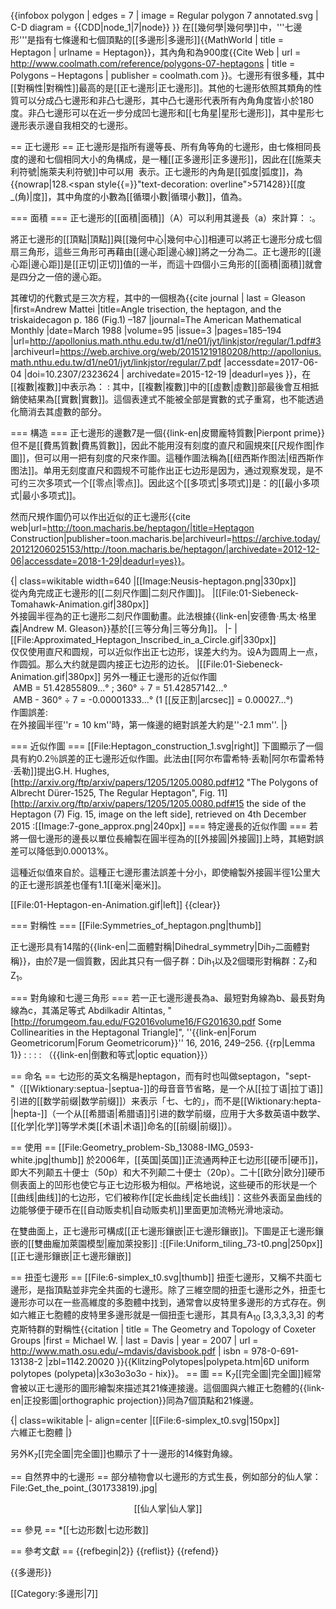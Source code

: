 {{infobox polygon
| edges = 7
| image = Regular polygon 7 annotated.svg
| C-D diagram = {{CDD|node_1|7|node}}
}}
在[[幾何學|幾何學]]中，'''七邊形'''是指有七條邊和七個頂點的[[多邊形|多邊形]]<ref>{{MathWorld | title = Heptagon | urlname = Heptagon}}</ref>，其內角和為900度<ref>{{Cite Web | url = http://www.coolmath.com/reference/polygons-07-heptagons | title = Polygons – Heptagons | publisher = coolmath.com }}</ref>。七邊形有很多種，其中[[對稱性|對稱性]]最高的是[[正七邊形|正七邊形]]。其他的七邊形依照其類角的性質可以分成凸七邊形和非凸七邊形，其中凸七邊形代表所有內角角度皆小於180度。非凸七邊形可以在近一步分成凹七邊形和[[七角星|星形七邊形]]，其中星形七邊形表示邊自我相交的七邊形。

== 正七邊形 ==
正七邊形是指所有邊等長、所有角等角的七邊形，由七條相同長度的邊和七個相同大小的角構成，是一種[[正多邊形|正多邊形]]，因此在[[施萊夫利符號|施萊夫利符號]]中可以用 <math>\left\{ 7\right\}</math> 表示。正七邊形的內角是<math>\frac{5\pi}{7}\,</math>[[弧度|弧度]]，為{{nowrap|128.<span style{{=}}"text-decoration: overline">571428</span>}}[[度_(角)|度]]，其中角度的小數為[[循環小數|循環小數]]，值為<math>\frac{4}{7}\,</math>。

=== 面積 ===
正七邊形的[[面積|面積]]（A）可以利用其邊長（a）來計算：
:<math>A = \frac{7}{4}a^2 \cot \frac{\pi}{7} \simeq 3.634 a^2</math>。

將正七邊形的[[頂點|頂點]]與[[幾何中心|幾何中心]]相連可以將正七邊形分成七個扇三角形，這些三角形可再藉由[[邊心距|邊心線]]將之一分為二。正七邊形的[[邊心距|邊心距]]是<math>\frac{\pi}{7}</math>[[正切|正切]]值的一半，而這十四個小三角形的[[面積|面積]]就會是四分之一倍的邊心距。

其確切的代數式是三次方程<math>x^3+x^2-2x-1</math>，其中的一個根為<math>2\cos \tfrac{2\pi}{7}</math><ref name="Gleason">{{cite journal | last = Gleason |first=Andrew Mattei |title=Angle trisection, the heptagon, and the triskaidecagon p. 186 (Fig.1) –187 |journal=The American Mathematical Monthly |date=March 1988 |volume=95 |issue=3 |pages=185–194 |url=http://apollonius.math.nthu.edu.tw/d1/ne01/jyt/linkjstor/regular/1.pdf#3 |archiveurl=https://web.archive.org/web/20151219180208/http://apollonius.math.nthu.edu.tw/d1/ne01/jyt/linkjstor/regular/7.pdf |accessdate=2017-06-04 |doi=10.2307/2323624 | archivedate=2015-12-19 |deadurl=yes }}</ref>，在[[複數|複數]]中表示為：
:<math>A = \frac{a^2}{4}\sqrt{\frac{7}{3}\left(35+2\sqrt[3]{14^2(13-3\sqrt{-3})}+2\sqrt[3]{14^2(13+3\sqrt{-3})}\right)},</math>
其中，[[複數|複數]]中的[[虛數|虛數]]部最後會互相抵銷使結果為[[實數|實數]]。這個表達式不能被全部是實數的式子重寫，也不能透過化簡消去其虛數的部分。

=== 構造 ===
正七邊形的邊數7是一個{{link-en|皮爾龐特質數|Pierpont prime}}但不是[[費馬質數|費馬質數]]，因此不能用沒有刻度的直尺和圓規來[[尺规作图|作圖]]，但可以用一把有刻度的尺來作圖。這種作圖法稱為[[纽西斯作图法|纽西斯作图法]]。单用无刻度直尺和圆规不可能作出正七边形是因为，通过观察发现，<math>2\cos\frac{2\pi}{7}\approx 1.247</math>是不可约三次多项式<math>f(x)=x^3+x^2- 2x-1\,</math>一个[[零点|零点]]。因此这个[[多项式|多项式]]是：<math>2\cos\frac{2\pi}{7}</math>的[[最小多项式|最小多项式]]。

然而尺規作圖仍可以作出近似的正七邊形<ref>{{cite web|url=http://toon.macharis.be/heptagon/|title=Heptagon Construction|publisher=toon.macharis.be|archiveurl=https://archive.today/20121206025153/http://toon.macharis.be/heptagon/|archivedate=2012-12-06|accessdate=2018-1-29|deadurl=yes}}</ref>。

{| class=wikitable width=640
|[[Image:Neusis-heptagon.png|330px]]<br>從內角完成正七邊形的[[二刻尺作圖|二刻尺作圖]]。
|[[File:01-Siebeneck-Tomahawk-Animation.gif|380px]]<br>外接圓半徑為<math>\overline{OA} = 6</math>的正七邊形二刻尺作圖動畫。此法根據{{link-en|安德魯·馬太·格里森|Andrew M. Gleason}}<ref name="Gleason"/>基於[[三等分角|三等分角]]。
|-
|[[File:Approximated_Heptagon_Inscribed_in_a_Circle.gif|330px]]<br>仅仅使用直尺和圆规，可以近似作出正七边形，误差大约为<math>\approx 0.2\%</math>。设A为圆周上一点，作圆弧<math>BOC</math>。那么<math>BD = {1 \over 2}BC</math>大约就是圆内接正七边形的边长。
|[[File:01-Siebeneck-Animation.gif|380px]] 另外一種正七邊形的近似作圖<br />
<math>\scriptstyle\angle{}</math> AMB  = 51.42855809...° ; 360° ÷ 7 = 51.42857142...°<br />
<math>\scriptstyle\angle{}</math> AMB - 360° ÷ 7 = -0.00001333...° (1 [[反正割|arcsec]] = 0.00027...°) <br />
作圖誤差:<br />
在外接圓半徑''r = 10 km''時，第一條邊的絕對誤差大約是''-2.1 mm''.
|}

=== 近似作圖 ===
[[File:Heptagon_construction_1.svg|right]]
下圖顯示了一個具有約0.2％誤差的正七邊形近似作圖。此法由[[阿尔布雷希特·丢勒|阿尔布雷希特·丢勒]]提出<ref>G.H. Hughes, [http://arxiv.org/ftp/arxiv/papers/1205/1205.0080.pdf#12 "The Polygons of Albrecht Dürer-1525, The Regular Heptagon", Fig. 11] [http://arxiv.org/ftp/arxiv/papers/1205/1205.0080.pdf#15 the side of the Heptagon (7) Fig. 15, image on the left side], retrieved on 4th December 2015</ref>
:[[Image:7-gone_approx.png|240px]]
=== 特定邊長的近似作圖 ===
若將一個七邊形的邊長以<math>\scriptstyle {S = 3\tfrac{2}{11}}</math>單位長繪製在圓半徑為<math>\scriptstyle {R = 3\tfrac{2}{3}}</math>的[[外接圓|外接圓]]上時，其絕對誤差可以降低到0.00013%。

這種近似值來自於<math>\scriptstyle {\tfrac{S}{R} =\ 2 \sin{\tfrac{\pi}{7}} \approx 1-\left(\tfrac{4}{11}\right)^2}</math>。這種正七邊形畫法誤差十分小，即使繪製外接圓半徑1公里大的正七邊形誤差也僅有1.1[[毫米|毫米]]。

[[File:01-Heptagon-en-Animation.gif|left]]
{{clear}}

=== 對稱性 ===
[[File:Symmetries_of_heptagon.png|thumb]]

正七邊形具有14階的{{link-en|二面體對稱|Dihedral_symmetry|Dih<sub>7</sub>二面體對稱}}，由於7是一個質數，因此其只有一個子群：Dih<sub>1</sub>以及2個環形對稱群：Z<sub>7</sub>和Z<sub>1</sub>。

=== 對角線和七邊三角形 ===
若一正七邊形邊長為a、最短對角線為b、最長對角線為c，其滿足等式<math>a<b<c</math> <ref name=Altintas>Abdilkadir Altintas, "[http://forumgeom.fau.edu/FG2016volume16/FG201630.pdf Some Collinearities in the Heptagonal Triangle]", ''{{link-en|Forum Geometricorum|Forum Geometricorum}}'' 16, 2016, 249–256. </ref>{{rp|Lemma 1}}
:<math>a^2=c(c-b),</math>
:<math>b^2 =a(c+a),</math>
:<math>c^2 =b(a+b),</math>
:<math>\frac{1}{a}=\frac{1}{b}+\frac{1}{c}</math>  （{{link-en|倒數和等式|optic equation}}）

== 命名 ==
七边形的英文名稱是heptagon，而有时也叫做septagon，"sept-"（[[Wiktionary:septua-|septua-]]的母音音节省略，是一个从[[拉丁语|拉丁语]]引进的[[数学前缀|数学前缀]]）来表示「七、七的」，而不是[[Wiktionary:hepta-|hepta-]]（一个从[[希腊语|希腊语]]引进的数学前缀，应用于大多数英语中数学、[[化学|化学]]等学术类[[术语|术语]]命名的[[前缀|前缀]]）。

== 使用 ==
[[File:Geometry_problem-Sb_13088-IMG_0593-white.jpg|thumb]]
於2006年，[[英国|英国]]正流通两种正七边形[[硬币|硬币]]，即大不列颠五十便士（50p）和大不列颠二十便士（20p）。二十[[欧分|欧分]]硬币侧表面上的凹形也使它与正七边形极为相似。严格地说，这些硬币的形状是一个[[曲线|曲线]]的七边形，它们被称作[[定长曲线|定长曲线]]：这些外表面呈曲线的边能够便于硬币在[[自动贩卖机|自动贩卖机]]里面更加流畅光滑地滚动。

在雙曲面上，正七邊形可構成[[正七邊形鑲嵌|正七邊形鑲嵌]]。下圖是正七邊形鑲嵌的[[雙曲龐加萊園模型|龐加萊投影]]
:[[File:Uniform_tiling_73-t0.png|250px]]<br/>[[正七邊形鑲嵌|正七邊形鑲嵌]]

== 扭歪七邊形 ==
[[File:6-simplex_t0.svg|thumb]]
扭歪七邊形，又稱不共面七邊形，是指頂點並非完全共面的七邊形。除了三維空間的扭歪七邊形之外，扭歪七邊形亦可以在一些高維度的多胞體中找到，通常會以皮特里多邊形的方式存在。例如六維正七胞體的皮特里多邊形就是一個扭歪七邊形，其具有A<sub>10</sub> [3,3,3,3,3] 的考克斯特群的對稱性<ref>{{citation | title = The Geometry and Topology of Coxeter Groups
|first = Michael W. | last = Davis | year = 2007 | url = http://www.math.osu.edu/~mdavis/davisbook.pdf | isbn = 978-0-691-13138-2 |zbl=1142.20020 }}</ref><ref>{{KlitzingPolytopes|polypeta.htm|6D uniform polytopes (polypeta)|x3o3o3o3o - hix}}</ref>。
== 圖 ==
K<sub>7</sub>[[完全圖|完全圖]]經常會被以正七邊形的圖形繪製來描述其21條連接邊。這個圖與六維正七胞體的{{link-en|正投影圖|orthographic projection}}同為7個頂點和21條邊。

{| class=wikitable
|- align=center
|[[File:6-simplex_t0.svg|150px]]<BR>六維正七胞體
|}

另外K<sub>7</sub>[[完全圖|完全圖]]也顯示了十一邊形的14條對角線。

== 自然界中的七邊形 ==
部分植物會以七邊形的方式生長，例如部分的仙人掌：
<gallery>
File:Get_the_point_(301733819).jpg|<center>[[仙人掌|仙人掌]]</center>
</gallery>

== 參見 ==
*[[七边形数|七边形数]]

== 參考文獻 ==
{{refbegin|2}}
{{reflist}}
{{refend}}

{{多邊形}}

[[Category:多邊形|7]]
